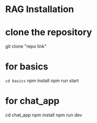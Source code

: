 # RAG Installation

# clone the repository
git clone "repo link"

# for basics
`cd basics`
npm install
npm run start

# for chat_app
cd chat_app
npm install
npm run dev

